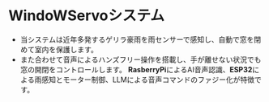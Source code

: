 # WindoWServoシステム
- 当システムは近年多発するゲリラ豪雨を雨センサーで感知し、自動で窓を閉めて室内を保護します。
- また合わせて音声によるハンズフリー操作を搭載し、手が離せない状況でも窓の開閉をコントロールします。
**RasberryPi**によるAI音声認識、**ESP32**による雨感知とモーター制御、LLMによる音声コマンドのファジー化が特徴です。
